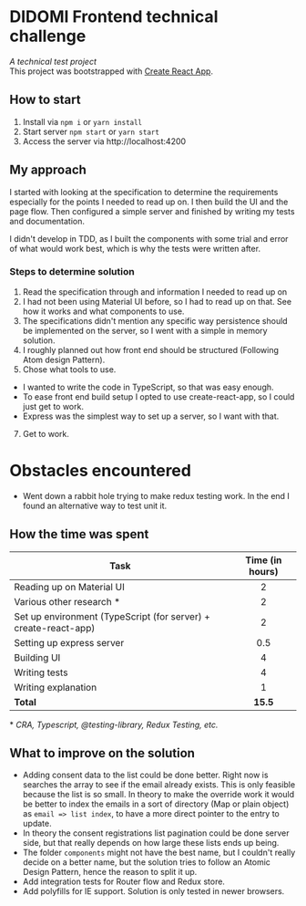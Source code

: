 # DIDOMI Frontend technical challenge
_A technical test project_  
This project was bootstrapped with [Create React App](https://github.com/facebook/create-react-app).

## How to start

1. Install via `npm i` or `yarn install`
2. Start server `npm start` or `yarn start`
3. Access the server via http://localhost:4200

## My approach
I started with looking at the specification to determine the requirements especially for the points I needed to read up on.
I then build the UI and the page flow. Then configured a simple server and finished by writing my tests and documentation.

I didn't develop in TDD, as I built the components with some trial and error of what would work best, which is why the tests were written after.

### Steps to determine solution
1. Read the specification through and information I needed to read up on
2. I had not been using Material UI before, so I had to read up on that. See how
   it works and what components to use.
3. The specifications didn't mention any specific way persistence should be
   implemented on the server, so I went with a simple in memory solution.
4. I roughly planned out how front end should be structured (Following Atom design Pattern).
6. Chose what tools to use.
  - I wanted to write the code in TypeScript, so that was easy enough.
  - To ease front end build setup I opted to use create-react-app, so I could
    just get to work.
  - Express was the simplest way to set up a server, so I want with that.
7. Get to work.

# Obstacles encountered
- Went down a rabbit hole trying to make redux testing work. In the end I found
  an alternative way to test unit it.

## How the time was spent
| Task | Time (in hours) |
|------|:---------------:|
| Reading up on Material UI | 2 |
| Various other research \* | 2 |
| Set up environment (TypeScript (for server) + create-react-app) | 2 |
| Setting up express server | 0.5 |
| Building UI | 4 |
| Writing tests | 4 |
| Writing explanation | 1 |
| **Total** | **15.5** |

\* _CRA, Typescript, \@testing-library, Redux Testing, etc._

## What to improve on the solution
- Adding consent data to the list could be done better. Right now is searches the array to see if the email already exists. This is only feasible because the list is so small. In theory to make the override work it would be better to index the emails in a sort of directory (Map or plain object) as `email => list index`, to have a more direct pointer to the entry to update.
- In theory the consent registrations list pagination could be done server side, but that really depends on how large these lists ends up being.
- The folder `components` might not have the best name, but I couldn't really decide on a better name, but the solution tries to follow an Atomic Design Pattern, hence the reason to split it up.
- Add integration tests for Router flow and Redux store.
- Add polyfills for IE support. Solution is only tested in newer browsers.
